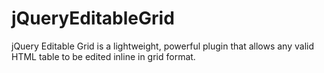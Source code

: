 # jQueryEditableGrid
jQuery Editable Grid is a lightweight, powerful plugin that allows any valid HTML table to be edited inline in grid format.
